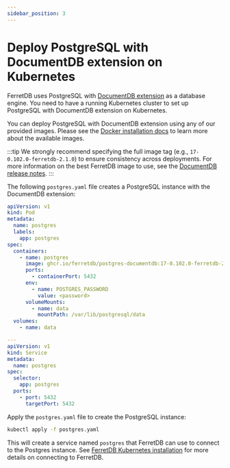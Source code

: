 ```yaml
---
sidebar_position: 3
---
```


# Deploy PostgreSQL with DocumentDB extension on Kubernetes

FerretDB uses PostgreSQL with [DocumentDB extension](https://github.com/microsoft/documentdb) as a database engine.
You need to have a running Kubernetes cluster to set up PostgreSQL with DocumentDB extension on Kubernetes.

You can deploy PostgreSQL with DocumentDB extension using any of our provided images.
Please see the [Docker installation docs](../documentdb/docker.md) to learn more about the available images.

:::tip
We strongly recommend specifying the full image tag (e.g., `17-0.102.0-ferretdb-2.1.0`)
to ensure consistency across deployments.
For more information on the best FerretDB image to use, see the [DocumentDB release notes](https://github.com/FerretDB/documentdb/releases/).
:::

The following `postgres.yaml` file creates a PostgreSQL instance with the DocumentDB extension:

```yaml
apiVersion: v1
kind: Pod
metadata:
  name: postgres
  labels:
    app: postgres
spec:
  containers:
    - name: postgres
      image: ghcr.io/ferretdb/postgres-documentdb:17-0.102.0-ferretdb-2.1.0
      ports:
        - containerPort: 5432
      env:
        - name: POSTGRES_PASSWORD
          value: <password>
      volumeMounts:
        - name: data
          mountPath: /var/lib/postgresql/data
  volumes:
    - name: data

---
apiVersion: v1
kind: Service
metadata:
  name: postgres
spec:
  selector:
    app: postgres
  ports:
    - port: 5432
      targetPort: 5432
```

Apply the `postgres.yaml` file to create the PostgreSQL instance:

```sh
kubectl apply -f postgres.yaml
```

This will create a service named `postgres` that FerretDB can use to connect to the Postgres instance.
See [FerretDB Kubernetes installation](../ferretdb/kubernetes.md) for more details on connecting to FerretDB.
